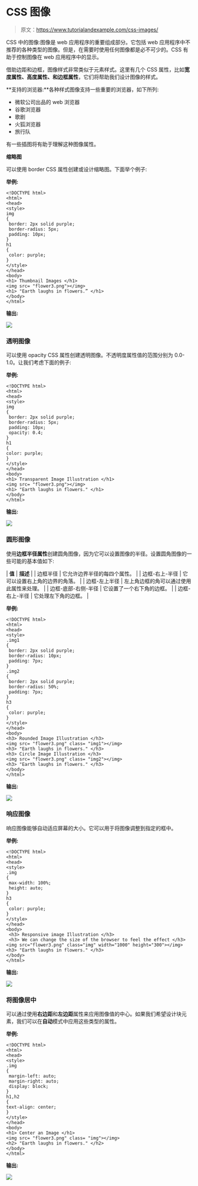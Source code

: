 # CSS 图像

> 原文：<https://www.tutorialandexample.com/css-images/>

CSS 中的图像:图像是 web 应用程序的重要组成部分。它包括 web 应用程序中不推荐的各种类型的图像。但是，在需要时使用任何图像都是必不可少的。CSS 有助于控制图像在 web 应用程序中的显示。

借助边距和边框，图像样式非常类似于元素样式。这里有几个 CSS 属性，比如**宽度属性、高度属性、**和**边框属性**，它们将帮助我们设计图像的样式。

**支持的浏览器:**各种样式图像支持一些重要的浏览器，如下所列:

*   微软公司出品的 web 浏览器
*   谷歌浏览器
*   歌剧
*   火狐浏览器
*   旅行队

有一些插图将有助于理解这种图像属性。

**缩略图**

可以使用 border CSS 属性创建或设计缩略图。下面举个例子:

**举例:**

```
<!DOCTYPE html>
<html>
<head>
<style>
img
{
 border: 2px solid purple;
 border-radius: 5px;
 padding: 10px;
}
h1
{
 color: purple;
}
</style>
</head>
<body>
<h1> Thumbnail Images </h1>
<img src= "flower3.png"></img>
<h1> "Earth laughs in flowers.” </h1>
</body>
</html>
```

**输出:**

![](img/98740766d3ffe09a76b2fb16d0b3b37d.png)

### 透明图像

可以使用 opacity CSS 属性创建透明图像。不透明度属性值的范围分别为 0.0-1.0。让我们考虑下面的例子:

**举例:**

```
<!DOCTYPE html>
<html>
<head>
<style>
img
{
 border: 2px solid purple;
 border-radius: 5px;
 padding: 10px;
 opacity: 0.4;
}
h1
{
color: purple;
}
</style>
</head>
<body>
<h1> Transparent Image Illustration </h1>
<img src= "flower3.png"></img>
<h1> "Earth laughs in flowers." </h1>
</body>
</html>
```

**输出:**

![](img/a8534e905124317c1e52dde25549fcbd.png)

### 圆形图像

使用**边框半径属性**创建圆角图像，因为它可以设置图像的半径。设置圆角图像的一些可能的基本值如下:



| **值** | **描述** |
| 边框半径 | 它允许边界半径的每四个属性。 |
| 边框-右上-半径 | 它可以设置右上角的边界的角落。 |
| 边框-左上半径 | 左上角边框的角可以通过使用此属性来处理。 |
| 边框-底部-右侧-半径 | 它设置了一个右下角的边框。 |
| 边框-右上-半径 | 它处理左下角的边框。 |



**举例:**

```
<!DOCTYPE html>
<html>
<head>
<style>
.img1
{
 border: 2px solid purple;
 border-radius: 10px;
 padding: 7px;
}
.img2
{
 border: 2px solid purple;
 border-radius: 50%;
 padding: 7px;
}
h3
{
 color: purple;
}
</style>
</head>
<body>
<h3> Rounded Image Illustration </h3>
<img src= "flower3.png" class= "img1"></img>
<h3> "Earth laughs in flowers." </h3>
<h3> Circle Image Illustration </h3>
<img src= "flower3.png" class= "img2"></img>
<h3> "Earth laughs in flowers." </h3>
</body>
</html>
```

**输出:**

![](img/1565f573fce6a4bdcb5faed0c43a4b6e.png)

### 响应图像

响应图像能够自动适应屏幕的大小。它可以用于将图像调整到指定的框中。

**举例:**

```
<!DOCTYPE html>  
<html>  
<head>  
<style>
.img
{
 max-width: 100%;
 height: auto;
}
h3
{
 color: purple;
} 
</style>  
</head>  
<body> 
 <h3> Responsive image Illustration </h3> 
 <h3> We can change the size of the browser to feel the effect </h3> 
<img src="flower3.png" class="img" width="1000" height="300"></img> 
<h3> "Earth laughs in flowers." </h3> 
</body>  
</html> 
```

**输出:**

![](img/9791c3094c08abd4cdf72cc7d55ab44e.png)

### 将图像居中

可以通过使用**右边距**和**左边距**属性来应用图像值的中心。如果我们希望设计块元素，我们可以在**自动**模式中应用这些类型的属性。

**举例:**

```
<!DOCTYPE html>
<html>
<head>
<style>
.img
{
 margin-left: auto;
 margin-right: auto;
 display: block;
}
h1,h2
{
text-align: center;
}
</style>
</head>
<body>
<h1> Center an Image </h1>
<img src= "flower3.png" class= "img"></img>
<h2> "Earth laughs in flowers." </h2>
</body>
</html>
```

**输出:**

![](img/0ebb18e374c5c4b614bfa550acf4cbf0.png)